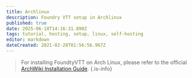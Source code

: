 ```yaml
---
title: Archlinux
description: Foundry VTT setup in Archlinux
published: true
date: 2025-06-18T14:16:31.890Z
tags: tutorial, hosting, setup, linux, self-hosting
editor: markdown
dateCreated: 2021-02-28T01:56:56.967Z
---
```


> For installing FoundtyVTT on Arch Linux, please refer to the official [ArchWiki Installation Guide](https://wiki.archlinux.org/title/FoundryVTT). {.is-info}